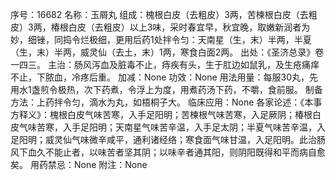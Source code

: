 序号：16682
名称：玉屑丸
组成：槐根白皮（去粗皮）3两，苦楝根白皮（去粗皮）3两，椿根白皮（去粗皮）以上3味，采时春宜早，秋宜晚，取嫩新润者为妙，细锉，同捣令烂极细，更用后药1处拌令匀：天南星（生，末）半两，半夏（生，末）半两，威灵仙（去土，末）1两，寒食白面2两。
出处：《圣济总录》卷一四三。
主治：肠风泻血及脏毒不止，痔疾有头，生于肛边如鼠乳，及生疮痛痒不止，下脓血，冷疼后重。
加减：None
功效：None
用法用量：每服30丸，先用水1盏煎令极热，次下药煮，令浮上为度，用煮药汤下药，不嚼，食前服。
制备方法：上药拌令匀，滴水为丸，如梧桐子大。
临床应用：None
各家论述：《本事方释义》：槐根白皮气味苦寒，入手足阳明；苦楝根气味苦寒，入足厥阴；椿根白皮气味苦寒，入手足阳明；天南星气味苦辛温，入手足太阴；半夏气味苦辛温，入足阳明；威灵仙气味微辛咸平，通利诸经络；寒食面气味甘温，入足阳明。此治肠风下血久不能止者，以味苦者坚其阴；以味辛者通其阳，则阴阳既得和平而病自愈矣。
用药禁忌：None
附注：None
